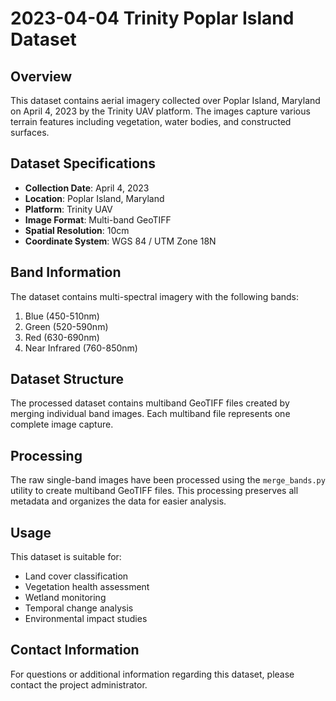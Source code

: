 # 2023-04-04 Trinity Poplar Island Dataset

## Overview
This dataset contains aerial imagery collected over Poplar Island, Maryland on April 4, 2023 by the Trinity UAV platform. The images capture various terrain features including vegetation, water bodies, and constructed surfaces.

## Dataset Specifications
- **Collection Date**: April 4, 2023
- **Location**: Poplar Island, Maryland
- **Platform**: Trinity UAV
- **Image Format**: Multi-band GeoTIFF
- **Spatial Resolution**: 10cm
- **Coordinate System**: WGS 84 / UTM Zone 18N

## Band Information
The dataset contains multi-spectral imagery with the following bands:
1. Blue (450-510nm)
2. Green (520-590nm)
3. Red (630-690nm)
4. Near Infrared (760-850nm)

## Dataset Structure
The processed dataset contains multiband GeoTIFF files created by merging individual band images. Each multiband file represents one complete image capture.

## Processing
The raw single-band images have been processed using the `merge_bands.py` utility to create multiband GeoTIFF files. This processing preserves all metadata and organizes the data for easier analysis.

## Usage
This dataset is suitable for:
- Land cover classification
- Vegetation health assessment
- Wetland monitoring
- Temporal change analysis
- Environmental impact studies

## Contact Information
For questions or additional information regarding this dataset, please contact the project administrator.